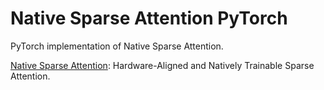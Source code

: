 # Native Sparse Attention PyTorch

PyTorch implementation of Native Sparse Attention.

[Native Sparse Attention](https://arxiv.org/abs/2502.11089): Hardware-Aligned and Natively Trainable Sparse Attention.
